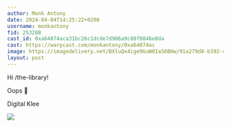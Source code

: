 ```yaml
---
author: Monk Antony
date: 2024-04-04T14:25:22+0200
username: monkantony
fid: 253288
cast_id: 0xa64074aca31bc26c1dcde7d906a9c88f0846e8da
cast: https://warpcast.com/monkantony/0xa64074ac
image: https://imagedelivery.net/BXluQx4ige9GuW0Ia56BHw/91a279d8-b392-488c-a17c-2e5500646b00/original
layout: post
---
```

Hi /the-library!   
  
Oops 🤫  
  
Digital Klee  

![](https://imagedelivery.net/BXluQx4ige9GuW0Ia56BHw/91a279d8-b392-488c-a17c-2e5500646b00/original)